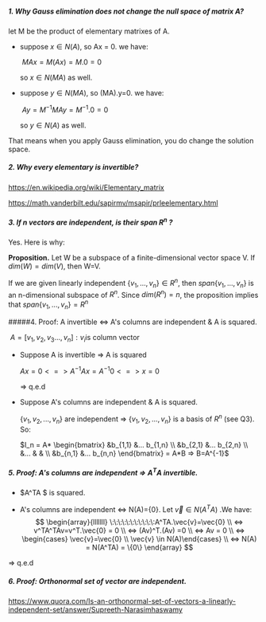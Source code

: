 ##### 1. Why Gauss elimination does not change the null space of matrix A?

let M be the product of elementary matrixes of A.

- suppose $x \in N(A)$, so Ax = 0. we have:

  ​		$MAx = M(Ax) = M.0 = 0$

  so $x \in N(MA)$ as well.

- suppose $y \in N(MA)$, so (MA).y=0. we have:

  ​		$Ay = M^{-1} MAy = M^{-1}.0=0$

  so $y \in N(A)$ as well.

That means when you apply Gauss elimination, you do change the solution space. 

##### 2. Why every elementary is invertible?

https://en.wikipedia.org/wiki/Elementary_matrix

https://math.vanderbilt.edu/sapirmv/msapir/prleelementary.html

##### 3. If n vectors are independent, is their span $R^n$ ?

Yes. Here is why:

**Proposition.** Let W be a subspace of a finite-dimensional vector space V. If $dim(⁡W)=dim(⁡V)$, then W=V.

If we are given linearly independent $\{v_1,...,v_n\}∈R^n$, then  $span\{v_1,...,v_n\}$ is an n-dimensional subspace of $R^n$. Since $dim(R^n)=n$, the proposition implies that $span\{v_1,...,v_n\}=R^n$

#####4. Proof: A invertible <=> A's columns are independent & A is squared.

​        $A = [v_1,v_2,v_3 ..., v_n] : v_i \text{is column vector}$ 

- Suppose A is invertible => A is squared

  $Ax=0 <=> A^{-1}Ax=A^{-1}0 <=> x = 0$

  => q.e.d

- Suppose A's columns are independent & A is squared.

  $\{v_1, v_2,..., v_n\}$ are independent => $\{v_1, v_2,..., v_n\}$ is a basis of $R^n$ (see Q3). So:

  $I_n = A* \begin{bmatrix} &b_{1,1}  &...  b_{1,n} \\  &b_{2,1}  &...  b_{2,n} \\  &...  &  & \\  &b_{n,1}  &...  b_{n,n} \end{bmatrix} = A*B => B=A^{-1}$ 

##### 5. Proof: A's columns are independent => $A^TA$ invertible.

- $A^TA $ is squared.

- A's columns are independent <=> N(A)={0}. Let $\vec{v} \in N(A^TA)$ .We have: 
  $$
  \begin{array}{lllllll}
         \:\:\:\:\:\:\:\:\:\:\:A^TA.\vec{v}=\vec{0} \\
  <=> v^TA^TAv=v^T.\vec{0} = 0 \\
  <=> (Av)^T.(Av) =0 \\
  <=> Av = 0 \\
  <=> \begin{cases} \vec{v}=\vec{0} \\ \vec{v} \in N(A)\end{cases} \\
  <=> N(A) = N(A^TA) = \{0\}
  \end{array}
  $$


=> q.e.d

##### 6. Proof: Orthonormal set of vector are independent.

https://www.quora.com/Is-an-orthonormal-set-of-vectors-a-linearly-independent-set/answer/Supreeth-Narasimhaswamy











